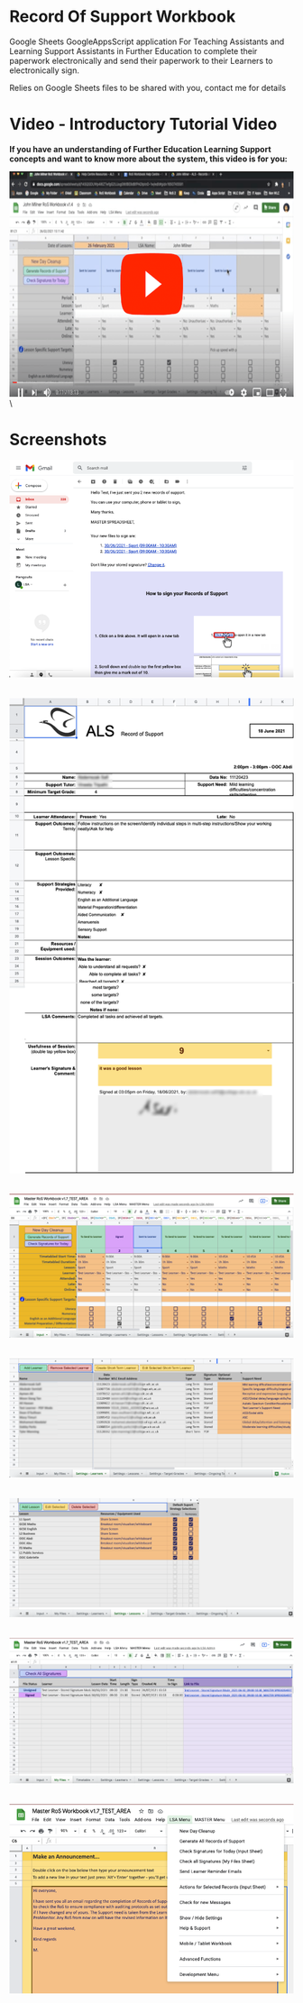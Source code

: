 # Record Of Support Workbook
Google Sheets GoogleAppsScript application For Teaching Assistants and Learning Support Assistants in Further Education to complete their paperwork electronically and send their paperwork to their Learners to electronically sign.

Relies on Google Sheets files to be shared with you, contact me for details

# Video - Introductory Tutorial Video
**If you have an understanding of Further Education Learning Support concepts and want to know more about the system, this video is for you:**

[<img src="https://github.com/up-n-running/Record-Of-Support-Workbook/blob/main/Screenshots/VideoThumbnail.png" height="400">](https://youtu.be/3QJ2NTbpTVQ)\

# Screenshots
<img src="https://github.com/up-n-running/Record-Of-Support-Workbook/blob/main/Screenshots/LearnerEmail.png">\
\
\
<img src="https://github.com/up-n-running/Record-Of-Support-Workbook/blob/main/Screenshots/LearnerForm.png">\
\
\
<img src="https://github.com/up-n-running/Record-Of-Support-Workbook/blob/main/Screenshots/Input Tab.png">\
\
\
<img src="https://github.com/up-n-running/Record-Of-Support-Workbook/blob/main/Screenshots/Learners.png">\
\
\
<img src="https://github.com/up-n-running/Record-Of-Support-Workbook/blob/main/Screenshots/Lessons.png">\
\
\
<img src="https://github.com/up-n-running/Record-Of-Support-Workbook/blob/main/Screenshots/MyFiles.png">\
\
\
<img src="https://github.com/up-n-running/Record-Of-Support-Workbook/blob/main/Screenshots/AnnouncementAndMenu.png">
